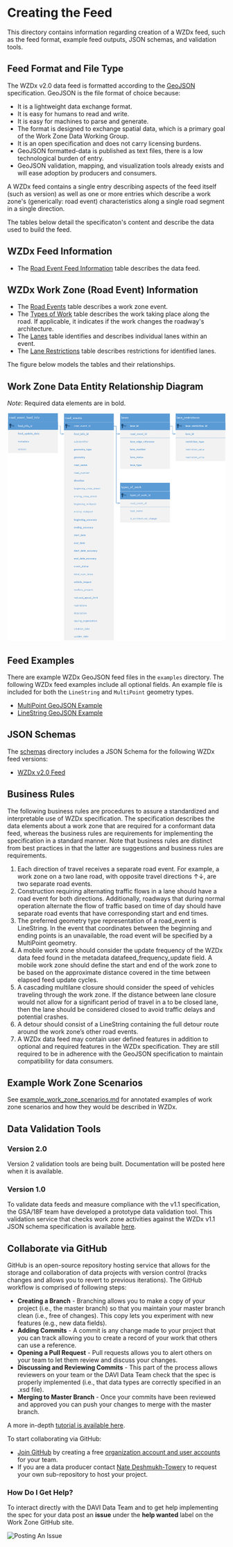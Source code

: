 # Creating the Feed
This directory contains information regarding creation of a WZDx feed, such as the feed format, example feed outputs, JSON schemas, and validation tools.

## Feed Format and File Type

The WZDx v2.0 data feed is formatted according to the [GeoJSON](https://geojson.org/) specification. GeoJSON is the file format of choice because:
- It is a lightweight data exchange format.
- It is easy for humans to read and write.
- It is easy for machines to parse and generate.
- The format is designed to exchange spatial data, which is a primary goal of the Work Zone Data Working Group.
- It is an open specification and does not carry licensing burdens.
- GeoJSON formatted-data is published as text files, there is a low technological burden of entry.
- GeoJSON validation, mapping, and visualization tools already exists and will ease adoption by producers and consumers.

A WZDx feed contains a single entry describing aspects of the feed itself (such as version) as well as one or more entries which describe a work zone's (generically: road event) characteristics along a single road segment in a single direction. 

The tables below detail the specificaton's content and describe the data used to build the feed.

## WZDx Feed Information

- The [Road Event Feed Information](/feed-content/data-tables/road_event_feed_info.md) table describes the data feed.

## WZDx Work Zone (Road Event) Information

- The [Road Events](/feed-content/data-tables/road_events.md) table describes a work zone event.
- The [Types of Work](/feed-content/data-tables/types_of_work.md) table describes the work taking place along the road.  If applicable, it indicates if the work changes the roadway's architecture.
- The [Lanes](/feed-content/data-tables/lanes.md) table identifies and describes individual lanes within an event.
- The [Lane Restrictions](/feed-content/data-tables/lane_restrictions.md) table describes restrictions for identified lanes.

The figure below models the tables and their relationships.

## Work Zone Data Entity Relationship Diagram
*Note*: Required data elements are in bold.

![road_event ERD](/images/road_event_erd.png)

## Feed Examples
There are example WZDx GeoJSON feed files in the `examples` directory. The following WZDx feed examples include all optional fields. An example file is included for both the `LineString` and `MultiPoint` geometry types.

* [MultiPoint GeoJSON Example](/create-feed/examples/multipoint_example.geojson)
* [LineString GeoJSON Example](/create-feed/examples/linestring_example.geojson)

## JSON Schemas
The [schemas](/create-feed/schemas) directory includes a JSON Schema for the following WZDx feed versions: 

* [WZDx v2.0 Feed](/create-feed/schemas/wzdx_v2.0_feed.json)

## Business Rules
The following business rules are procedures to assure a standardized and interpretable use of WZDx specification. The specification describes the data elements about a work zone that are required for a conformant data feed, whereas the business rules are requirements for implementing the specification in a standard manner. Note that business rules are distinct from best practices in that the latter are suggestions and business rules are requirements.

1. Each direction of travel receives a separate road event. For example, a work zone on a two lane road, with opposite travel directions ↑↓, are two separate road events.
2. Construction requiring alternating traffic flows in a lane should have a road event for both directions. Additionally, roadways that during normal operation alternate the flow of traffic based on time of day should have separate road events that have corresponding start and end times.
3. The preferred geometry type representation of a road_event is LineString. In the event that coordinates between the beginning and ending points is an unavailable, the road event will be specified by a MultiPoint geometry.  
4. A mobile work zone should consider the update frequency of the WZDx data feed found in the metadata datafeed_frequency_update field. A mobile work zone should define the start and end of the work zone to be based on the approximate distance covered in the time between elapsed feed update cycles.
5. A cascading multilane closure should consider the speed of vehicles traveling through the work zone. If the distance between lane closure would not allow for a significant period of travel in a to be closed lane, then the lane should be considered closed to avoid traffic delays and potential crashes.
6. A detour should consist of a LineString containing the full detour route around the work zone’s other road events.
7. A WZDx data feed may contain user defined features in addition to optional and required features in the WZDx specification. They are still required to be in adherence with the GeoJSON specification to maintain compatibility for data consumers.

## Example Work Zone Scenarios

See [example_work_zone_scenarios.md](/create-feed/example_work_zone_scenarios.md) for annotated examples of work zone scenarios and how they would be described in WZDx.

## Data Validation Tools
### Version 2.0
Version 2 validation tools are being built. Documentation will be posted here when it is available.

### Version 1.0
To validate data feeds and measure compliance with the v1.1 specification, the GSA/18F team have developed a prototype data validation tool. This validation service that checks work zone activities against the WZDx v1.1 JSON schema specification is available [here](https://github.com/18F/usdot-jpo-ode-workzone-data-exchange/wiki).

## Collaborate via GitHub
GitHub is an open-source repository hosting service that allows for the storage and collaboration of data projects with version control (tracks changes and allows you to revert to previous iterations). The GitHub workflow is comprised of following steps:
- **Creating a Branch** - Branching allows you to make a copy of your project (i.e., the master branch) so that you maintain your master branch clean (i.e., free of changes). This copy lets you experiment with new features (e.g., new data fields).
- **Adding Commits** - A commit is any change made to your project that you can track allowing you to create a record of your work that others can use a reference.  
- **Opening a Pull Request** - Pull requests allows you to alert others on your team to let them review and discuss your changes. 
- **Discussing and Reviewing Commits** - This part of the process allows reviewers on your team or the DAVI Data Team check that the spec is properly implemented (i.e., that data types are correctly specified in an .xsd file).
- **Merging to Master Branch** - Once your commits have been reviewed and approved you can push your changes to merge with the master branch. 

A more in-depth [tutorial is available here](https://guides.github.com/introduction/flow/).

To start collaborating via GitHub:
- [Join GitHub](https://github.com/) by creating a free [organization account and user accounts](https://help.github.com/articles/differences-between-user-and-organization-accounts/) for your team.
- If you are a data producer contact [Nate Deshmukh-Towery](nate.deshmukh-towery@dot.gov) to request your own sub-repository to host your project.

### How Do I Get Help?
To interact directly with the DAVI Data Team and to get help implementing the spec for your data post an **issue** under the **help wanted** label on the Work Zone GitHub site.

![Posting An Issue](https://github.com/usdot-jpo-ode/jpo-wzdx/blob/master/images/issues.png)
